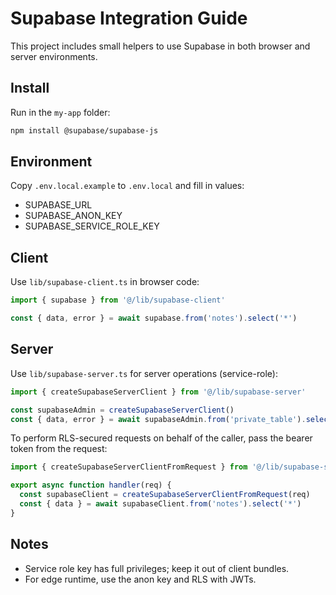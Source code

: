 # Supabase Integration Guide

This project includes small helpers to use Supabase in both browser and server environments.

## Install

Run in the `my-app` folder:

```bash
npm install @supabase/supabase-js
```

## Environment

Copy `.env.local.example` to `.env.local` and fill in values:

- SUPABASE_URL
- SUPABASE_ANON_KEY
- SUPABASE_SERVICE_ROLE_KEY

## Client

Use `lib/supabase-client.ts` in browser code:

```ts
import { supabase } from '@/lib/supabase-client'

const { data, error } = await supabase.from('notes').select('*')
```

## Server

Use `lib/supabase-server.ts` for server operations (service-role):

```ts
import { createSupabaseServerClient } from '@/lib/supabase-server'

const supabaseAdmin = createSupabaseServerClient()
const { data, error } = await supabaseAdmin.from('private_table').select('*')
```

To perform RLS-secured requests on behalf of the caller, pass the bearer token from the request:

```ts
import { createSupabaseServerClientFromRequest } from '@/lib/supabase-server'

export async function handler(req) {
  const supabaseClient = createSupabaseServerClientFromRequest(req)
  const { data } = await supabaseClient.from('notes').select('*')
}
```

## Notes

- Service role key has full privileges; keep it out of client bundles.
- For edge runtime, use the anon key and RLS with JWTs.
